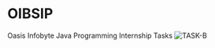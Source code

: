 # OIBSIP
Oasis Infobyte Java Programming Internship Tasks
![TASK-B](https://user-images.githubusercontent.com/91360153/192873896-037dbd56-b189-4648-be72-5fb213fd163a.PNG)

